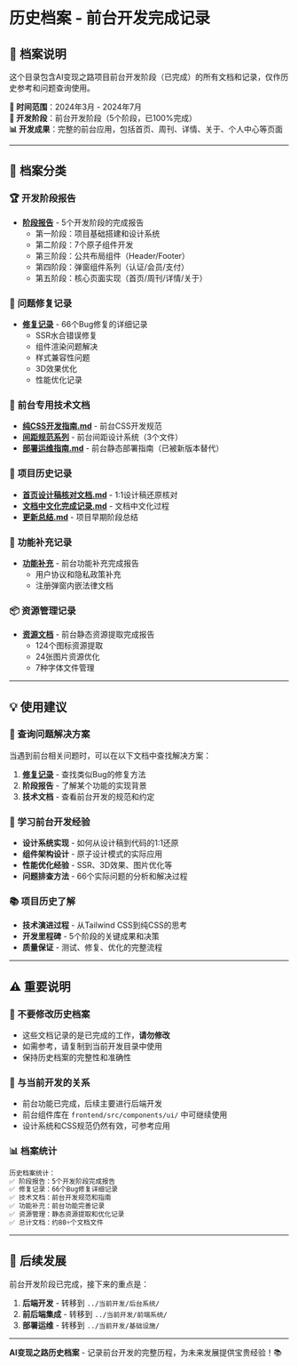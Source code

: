 # 历史档案 - 前台开发完成记录

## 📖 档案说明

这个目录包含AI变现之路项目前台开发阶段（已完成）的所有文档和记录，仅作历史参考和问题查询使用。

**📅 时间范围**：2024年3月 - 2024年7月  
**🎯 开发阶段**：前台开发阶段（5个阶段，已100%完成）  
**📊 开发成果**：完整的前台应用，包括首页、周刊、详情、关于、个人中心等页面

---

## 📂 **档案分类**

### 🏆 **开发阶段报告**
- **[阶段报告](./阶段报告/)** - 5个开发阶段的完成报告
  - 第一阶段：项目基础搭建和设计系统
  - 第二阶段：7个原子组件开发
  - 第三阶段：公共布局组件（Header/Footer）
  - 第四阶段：弹窗组件系列（认证/会员/支付）
  - 第五阶段：核心页面实现（首页/周刊/详情/关于）

### 🔧 **问题修复记录**
- **[修复记录](./修复记录/)** - 66个Bug修复的详细记录
  - SSR水合错误修复
  - 组件渲染问题解决
  - 样式兼容性问题
  - 3D效果优化
  - 性能优化记录

### 🎨 **前台专用技术文档**
- **[纯CSS开发指南.md](./纯CSS开发指南.md)** - 前台CSS开发规范
- **[间距规范系列](./间距规范*.md)** - 前台间距设计系统（3个文件）
- **[部署运维指南.md](./部署运维指南.md)** - 前台静态部署指南（已被新版本替代）

### 📝 **项目历史记录**
- **[首页设计稿核对文档.md](./首页设计稿核对文档.md)** - 1:1设计稿还原核对
- **[文档中文化完成记录.md](./文档中文化完成记录.md)** - 文档中文化过程
- **[更新总结.md](./更新总结.md)** - 项目早期阶段总结

### 🎯 **功能补充记录**
- **[功能补充](./功能补充/)** - 前台功能补充完成报告
  - 用户协议和隐私政策补充
  - 注册弹窗内嵌法律文档

### 📦 **资源管理记录**
- **[资源文档](./资源文档/)** - 前台静态资源提取完成报告
  - 124个图标资源提取
  - 24张图片资源优化
  - 7种字体文件管理

---

## 💡 **使用建议**

### **📖 查询问题解决方案**
当遇到前台相关问题时，可以在以下文档中查找解决方案：
1. **[修复记录](./修复记录/)** - 查找类似Bug的修复方法
2. **阶段报告** - 了解某个功能的实现背景
3. **技术文档** - 查看前台开发的规范和约定

### **🎯 学习前台开发经验**
- **设计系统实现** - 如何从设计稿到代码的1:1还原
- **组件架构设计** - 原子设计模式的实际应用
- **性能优化经验** - SSR、3D效果、图片优化等
- **问题排查方法** - 66个实际问题的分析和解决过程

### **📚 项目历史了解**
- **技术演进过程** - 从Tailwind CSS到纯CSS的思考
- **开发里程碑** - 5个阶段的关键成果和决策
- **质量保证** - 测试、修复、优化的完整流程

---

## ⚠️ **重要说明**

### **🚫 不要修改历史档案**
- 这些文档记录的是已完成的工作，**请勿修改**
- 如需参考，请复制到当前开发目录中使用
- 保持历史档案的完整性和准确性

### **🔗 与当前开发的关系**
- 前台功能已完成，后续主要进行后端开发
- 前台组件库在 `frontend/src/components/ui/` 中可继续使用
- 设计系统和CSS规范仍然有效，可参考应用

### **📊 档案统计**
```typescript
历史档案统计：
✅ 阶段报告：5个开发阶段完成报告
✅ 修复记录：66个Bug修复详细记录
✅ 技术文档：前台开发规范和指南
✅ 功能补充：前台功能完善记录
✅ 资源管理：静态资源提取和优化记录
✅ 总计文档：约80+个文档文件
```

---

## 🎯 **后续发展**

前台开发阶段已完成，接下来的重点是：
1. **后端开发** - 转移到 `../当前开发/后台系统/`
2. **前后端集成** - 转移到 `../当前开发/前端系统/`
3. **部署运维** - 转移到 `../当前开发/基础设施/`

---

**AI变现之路历史档案** - 记录前台开发的完整历程，为未来发展提供宝贵经验！📚 